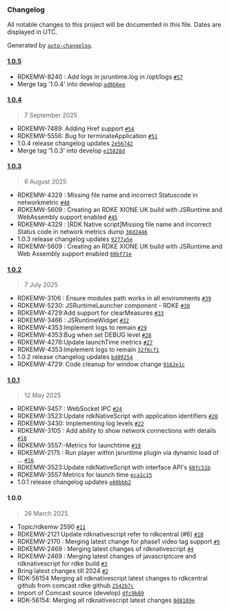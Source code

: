 ### Changelog

All notable changes to this project will be documented in this file. Dates are displayed in UTC.

Generated by [`auto-changelog`](https://github.com/CookPete/auto-changelog).

#### [1.0.5](https://github.com/rdkcentral/rdkNativeScript/compare/1.0.4...1.0.5)

- RDKEMW-8240 : Add logs in jsruntime.log in /opt/logs [`#57`](https://github.com/rdkcentral/rdkNativeScript/pull/57)
- Merge tag '1.0.4' into develop [`ad6b6ee`](https://github.com/rdkcentral/rdkNativeScript/commit/ad6b6ee37cb5c76239a29e10c053e054e90b25df)

#### [1.0.4](https://github.com/rdkcentral/rdkNativeScript/compare/1.0.3...1.0.4)

> 7 September 2025

- RDKEMW-7489: Adding Href support [`#54`](https://github.com/rdkcentral/rdkNativeScript/pull/54)
- RDKEMW-5556: Bug for terminateApplication [`#51`](https://github.com/rdkcentral/rdkNativeScript/pull/51)
- 1.0.4 release changelog updates [`2e56742`](https://github.com/rdkcentral/rdkNativeScript/commit/2e56742d0adda04fe61277fa0782e2b5b2dde19c)
- Merge tag '1.0.3' into develop [`e15828d`](https://github.com/rdkcentral/rdkNativeScript/commit/e15828d5a330b072753e682f5c446b0f9ae14531)

#### [1.0.3](https://github.com/rdkcentral/rdkNativeScript/compare/1.0.2...1.0.3)

> 6 August 2025

- RDKEMW-4329 : Missing file name and incorrect Statuscode in networkmetric [`#48`](https://github.com/rdkcentral/rdkNativeScript/pull/48)
- RDKEMW-5609 : Creating an RDKE XIONE UK build with JSRuntime and WebAssembly support enabled [`#45`](https://github.com/rdkcentral/rdkNativeScript/pull/45)
- RDKEMW-4329 : [RDK Native script]Missing file name and incorrect Status code in network metrics dump [`38d2446`](https://github.com/rdkcentral/rdkNativeScript/commit/38d2446e592e92f3e85d77e46b9d425e57d93dee)
- 1.0.3 release changelog updates [`9277a5e`](https://github.com/rdkcentral/rdkNativeScript/commit/9277a5ecf6f6dc98a0600ba49a09403876592ff5)
- RDKEMW-5609 : Creating an RDKE XIONE UK build with JSRuntime and Web Assembly support enabled [`60bf71e`](https://github.com/rdkcentral/rdkNativeScript/commit/60bf71e0c42e60d293dfa569a71180f782b0cab9)

#### [1.0.2](https://github.com/rdkcentral/rdkNativeScript/compare/1.0.1...1.0.2)

> 7 July 2025

- RDKEMW-3106 : Ensure modules path works in all environments [`#39`](https://github.com/rdkcentral/rdkNativeScript/pull/39)
- RDKEMW-5230: JSRuntimeLauncher component - RDKE [`#38`](https://github.com/rdkcentral/rdkNativeScript/pull/38)
- RDKEMW-4729:Add support for clearMeasures [`#33`](https://github.com/rdkcentral/rdkNativeScript/pull/33)
- RDKEMW-3466 : JSRuntimeWidget [`#32`](https://github.com/rdkcentral/rdkNativeScript/pull/32)
- RDKEMW-4353:Implement logs to remain [`#29`](https://github.com/rdkcentral/rdkNativeScript/pull/29)
- RDKEMW-4353:Bug when set DEBUG level [`#28`](https://github.com/rdkcentral/rdkNativeScript/pull/28)
- RDKEMW-4278:Update launchTime metrics [`#27`](https://github.com/rdkcentral/rdkNativeScript/pull/27)
- RDKEMW-4353:Implement logs to remain [`32f6cf1`](https://github.com/rdkcentral/rdkNativeScript/commit/32f6cf11af9c786d34334838ff75065fbd0d70cf)
- 1.0.2 release changelog updates [`bd89254`](https://github.com/rdkcentral/rdkNativeScript/commit/bd89254c510cbd92accda18c4df5fa8d7221615f)
- RDKEMW-4729: Code cleanup for window change [`9162e1c`](https://github.com/rdkcentral/rdkNativeScript/commit/9162e1cc2b8c7a19c41a7420e19f05786df4899e)

#### [1.0.1](https://github.com/rdkcentral/rdkNativeScript/compare/1.0.0...1.0.1)

> 12 May 2025

- RDKEMW-3457 : WebSocket IPC [`#24`](https://github.com/rdkcentral/rdkNativeScript/pull/24)
- RDKEMW-3523:Update rdkNativeScript with application identifiers [`#20`](https://github.com/rdkcentral/rdkNativeScript/pull/20)
- RDKEMW-3430: Implementing log levels [`#22`](https://github.com/rdkcentral/rdkNativeScript/pull/22)
- RDKEMW-3105 : Add ability to show network connections with details [`#18`](https://github.com/rdkcentral/rdkNativeScript/pull/18)
- RDKEMW-3557:-Metrics for launchtime [`#19`](https://github.com/rdkcentral/rdkNativeScript/pull/19)
- RDKEMW-2175 : Run player within jsruntime plugin via dynamic load of … [`#16`](https://github.com/rdkcentral/rdkNativeScript/pull/16)
- RDKEMW-3523:Update rdkNativeScript with interface API's [`60fc51b`](https://github.com/rdkcentral/rdkNativeScript/commit/60fc51b6f48272e9671bc787c68a2ce19b036e0c)
- RDKEMW-3557:Metrics for launch time [`eca1c15`](https://github.com/rdkcentral/rdkNativeScript/commit/eca1c15b2e98e40156dba22696325c2c5d5fbaa5)
- 1.0.1 release changelog updates [`e60bbb2`](https://github.com/rdkcentral/rdkNativeScript/commit/e60bbb2b72c74a43c34af35179d4b619fd9ac779)

#### 1.0.0

> 26 March 2025

- Topic/rdkemw 2590 [`#11`](https://github.com/rdkcentral/rdkNativeScript/pull/11)
- RDKEMW-2121 Update rdknativescript refer to rdkcentral (#6) [`#10`](https://github.com/rdkcentral/rdkNativeScript/pull/10)
- RDKEMW-2170 : Merging latest change for phase1 video tag support [`#5`](https://github.com/rdkcentral/rdkNativeScript/pull/5)
- RDKEMW-2469 : Merging latest changes of rdknativescript [`#4`](https://github.com/rdkcentral/rdkNativeScript/pull/4)
- RDKEMW-2469 : Merging latest changes of javascriptcore and rdknativescript for rdke build [`#3`](https://github.com/rdkcentral/rdkNativeScript/pull/3)
- Bring latest changes till 2024 [`#2`](https://github.com/rdkcentral/rdkNativeScript/pull/2)
- RDK-56154 Merging all rdknativescript latest changes to rdkcentral github from comcast rdke github [`2542b7c`](https://github.com/rdkcentral/rdkNativeScript/commit/2542b7cac0c0c0dd1aef7d8b158e5dd63b56347e)
- Import of Comcast source (develop) [`dfc9b89`](https://github.com/rdkcentral/rdkNativeScript/commit/dfc9b89df42fb0b844e04624b13808333afb19ce)
- RDK-56154: Merging all rdknativescript latest changes [`0d8189e`](https://github.com/rdkcentral/rdkNativeScript/commit/0d8189e76bdfa9f2cf619af300d95e5ec8f4def9)
